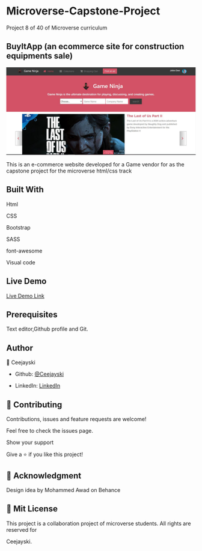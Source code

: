 # Microverse-Capstone-Project
Project 8 of 40 of Microverse curriculum 
## BuyItApp (an ecommerce site for construction equipments sale)

![screenshot](./images/screenshot.jpg)

</h1>This is an e-commerce website developed for a Game vendor for as  the capstone project for the microverse html/css track</h1>

## Built With

Html

CSS

Bootstrap

SASS

font-awesome

Visual code

## Live Demo

[Live Demo Link](https://vigorous-snyder-713b5f.netlify.app)

## Prerequisites

Text editor,Github profile and Git.

## Author

👤 Ceejayski

- Github: [@Ceejayski](https://github.com/ceejayski)

- LinkedIn: [LinkedIn](https://www.linkedin.com/in/chijioke-okoli-b0397a168/)

## 🤝 Contributing

Contributions, issues and feature requests are welcome!

Feel free to check the issues page.

Show your support

Give a ⭐️ if you like this project!

## 🤝 Acknowledgment

Design idea by Mohammed Awad on Behance

## 📝 Mit License

This project is a collaboration project of microverse students. All rights are reserved for

Ceejayski.
